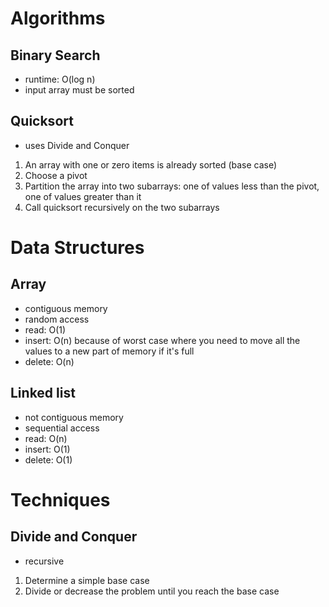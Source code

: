 # Algorithms

## Binary Search

- runtime: O(log n)
- input array must be sorted

## Quicksort
- uses Divide and Conquer
1. An array with one or zero items is already sorted (base case)
2. Choose a pivot
3. Partition the array into two subarrays: one of values less than the pivot, one of values greater than it
4. Call quicksort recursively on the two subarrays

# Data Structures

## Array
- contiguous memory
- random access
- read: O(1)
- insert: O(n) because of worst case where you need to move all the values to a new part of memory if it's full
- delete: O(n)

## Linked list
- not contiguous memory
- sequential access
- read: O(n)
- insert: O(1)
- delete: O(1)

# Techniques

## Divide and Conquer
- recursive
1. Determine a simple base case
2. Divide or decrease the problem until you reach the base case
